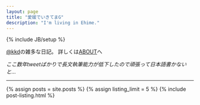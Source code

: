 ```yaml
---
layout: page
title: "愛媛でいきてまG"
description: "I'm living in Ehime."
---
```

{% include JB/setup %}

[@kkd](http://twitter.com/kkd)の雑多な日記。 詳しくは[ABOUT](about.html)へ

*ここ数年tweetばかりで長文執筆能力が低下したので頑張って日本語書かないと...*

------

{% assign posts = site.posts %}
{% assign listing_limit = 5 %}
{% include post-listing.html %}
